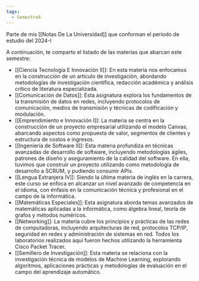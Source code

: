 ```yaml
---
tags:
  - Semestre6
---
```

Parte de mis [[Notas De La Universidad]] que conforman el periodo de estudio del 2024-I

A continuación, te comparto el listado de las materias que abarcan este semestre:

- [[Ciencia Tecnología E Innovación II]]: En esta materia nos enfocamos en la construcción de un artículo de investigación, abordando metodologías de investigación científica, redacción académica y análisis crítico de literatura especializada.
- [[Comunicación de Datos]]: Esta asignatura explora los fundamentos de la transmisión de datos en redes, incluyendo protocolos de comunicación, medios de transmisión y técnicas de codificación y modulación.
- [[Emprendimiento e Innovación I]]: La materia se centra en la construcción de un proyecto empresarial utilizando el modelo Canvas, abarcando aspectos como propuesta de valor, segmentos de clientes y estructura de costos e ingresos.
- [[Ingeniería de Software II]]: Esta materia profundiza en técnicas avanzadas de desarrollo de software, incluyendo metodologías ágiles, patrones de diseño y aseguramiento de la calidad del software. En ella, tuvimos que construir un proyecto utilizando como metodología de desarrollo a SCRUM, y pudiendo consumir APIs.
- [[Lengua Extranjera IV]]: Siendo la última materia de inglés en la carrera, este curso se enfoca en alcanzar un nivel avanzado de competencia en el idioma, con énfasis en la comunicación técnica y profesional en el campo de la informática.
- [[Matemáticas Especiales]]: Esta asignatura aborda temas avanzados de matemáticas aplicadas a la informática, como álgebra lineal, teoría de grafos y métodos numéricos.
- [[Networking]]: La materia cubre los principios y prácticas de las redes de computadoras, incluyendo arquitecturas de red, protocolos TCP/IP, seguridad en redes y administración de sistemas en red. Todos los laboratorios realizados aquí fueron hechos utilizando la herramienta Cisco Packet Tracer.
- [[Semillero de Investigación]]: Esta materia se relaciona con la investigación técnica de modelos de Machine Learning, explorando algoritmos, aplicaciones prácticas y metodologías de evaluación en el campo del aprendizaje automático.